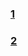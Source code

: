 #
### [1](https://www.codeproject.com/Articles/769140/Top-ASP-NET-Web-API-Interview-Questions)
### [2](http://www.webdevelopmenthelp.net/2014/05/asp-net-web-api-interview-questions.html)
